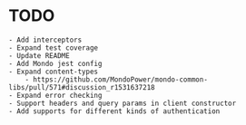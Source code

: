 
# TODO

    - Add interceptors
    - Expand test coverage
    - Update README 
    - Add Mondo jest config
    - Expand content-types 
        - https://github.com/MondoPower/mondo-common-libs/pull/571#discussion_r1531637218
    - Expand error checking
    - Support headers and query params in client constructor
    - Add supports for different kinds of authentication
